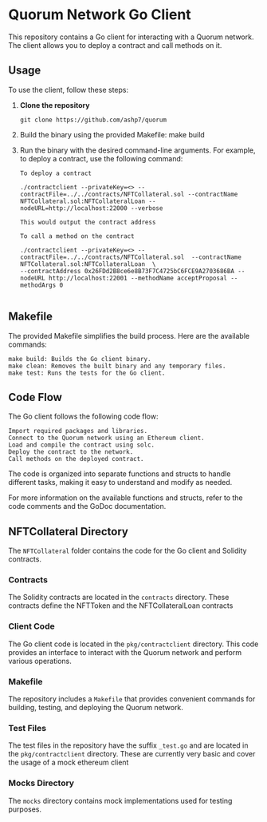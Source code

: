 # Quorum Network Go Client

This repository contains a Go client for interacting with a Quorum network. The client allows you to deploy a contract and call methods on it.

## Usage

To use the client, follow these steps:

1. **Clone the repository**

   ```shell
   git clone https://github.com/ashp7/quorum

2. Build the binary using the provided Makefile:
make build

3. Run the binary with the desired command-line arguments. For example, to deploy a contract, use the following command:
   
    ```` 
    To deploy a contract
   
    ./contractclient --privateKey=<> --contractFile=../../contracts/NFTCollateral.sol --contractName NFTCollateral.sol:NFTCollateralLoan --nodeURL=http://localhost:22000 --verbose
    
   This would output the contract address
     
   To call a method on the contract

   ./contractclient --privateKey=<> --contractFile=../../contracts/NFTCollateral.sol  --contractName NFTCollateral.sol:NFTCollateralLoan  \
   --contractAddress 0x26FDd2B8ce6e8B73F7C4725bC6FCE9A2703686BA --nodeURL http://localhost:22001 --methodName acceptProposal --methodArgs 0


## Makefile

The provided Makefile simplifies the build process. Here are the available commands:

    make build: Builds the Go client binary.
    make clean: Removes the built binary and any temporary files.
    make test: Runs the tests for the Go client.

## Code Flow

The Go client follows the following code flow:

    Import required packages and libraries.
    Connect to the Quorum network using an Ethereum client.
    Load and compile the contract using solc.
    Deploy the contract to the network.
    Call methods on the deployed contract.

The code is organized into separate functions and structs to handle different tasks, making it easy to understand and modify as needed.

For more information on the available functions and structs, refer to the code comments and the GoDoc documentation.

## NFTCollateral Directory

The `NFTCollateral` folder contains the code for the Go client and Solidity contracts.

### Contracts

The Solidity contracts are located in the `contracts` directory. These contracts define the NFTToken and the NFTCollateralLoan contracts

### Client Code

The Go client code is located in the `pkg/contractclient` directory. This code provides an interface to interact with the Quorum network and perform various operations.

### Makefile
The repository includes a `Makefile` that provides convenient commands for building, testing, and deploying the Quorum network.

### Test Files
The test files in the repository have the suffix `_test.go` and are located in the `pkg/contractclient` directory. These are currently very basic and cover the usage of a mock ethereum client

### Mocks Directory
The `mocks` directory contains mock implementations used for testing purposes. 



